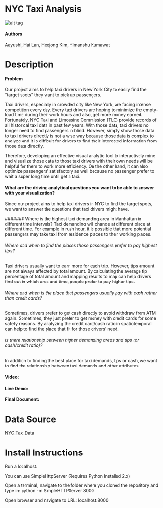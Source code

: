 # NYC Taxi Analysis

![alt tag](https://github.com/NYU-CS6313-Fall16/NYC-Taxi-10/blob/master/files/NYCtaxi.png)

#### Authors
Aayushi, Hai Lan, Heejong Kim, Himanshu Kumawat

# Description

#### Problem

Our project aims to help taxi drivers in New York City to easily find the “target spots” they want to pick up passengers.
 
Taxi drivers, especially in crowded city like New York, are facing intense competition every day. Every taxi drivers are hoping to minimize the empty-load time during their work hours and also, get more money earned. Fortunately, NYC Taxi and Limousine Commission (TLC) provide records of all historical taxi data in past few years. With those data, taxi drivers no longer need to find passengers in blind. However, simply show those data to taxi drivers directly is not a wise way because those data is complex to analyze and it is difficult for drivers to find their interested information from those data directly.
 
Therefore, developing an effective visual analytic tool to interactively mine and visualize those data to those taxi drivers with their own needs will be helpful for them to work more efficiency. On the other hand, it can also optimize passengers’ satisfactory as well because no passenger prefer to wait a super long time until get a taxi.

#### What are the driving analytical questions you want to be able to answer with your visualization?

Since our project aims to help taxi drivers in NYC to find the target spots, we want to answer the questions that taxi drivers might have. 

####### Where is the highest taxi demanding area in Manhattan in different time intervals?
Taxi demanding will change at different place at different time. For example in rush hour, it is possible that more potential passengers may take taxi from residence places to their working places.

###### Where and when to find the places those passengers prefer to pay highest tips?
Taxi drivers usually want to earn more for each trip. However, tips amount are not always affected by total amount. By calculating the average tip percentage of total amount and mapping results to map can help drivers find out in which area and time, people prefer to pay higher tips.

###### Where and when is the place that passengers usually pay with cash rather than credit cards?
Sometimes, drivers prefer to get cash directly to avoid withdraw from ATM again. Sometimes, they just prefer to get money with credit cards for some safety reasons. By analyzing the credit card/cash ratio in spatio­temporal can help to find the place that fit for those drivers’ need.
 
###### Is there relationship between higher demanding areas and tips (or cash/credit ratio)? 
In addition to finding the best place for taxi demands, tips or cash, we want to find the relationship between taxi demands and other attributes.

#### Video:

#### Live Demo: 

#### Final Document:

# Data Source

[NYC Taxi Data](http://www.nyc.gov/html/tlc/html/about/trip_record_data.shtml)

# Install Instructions

Run a localhost.

You can use SimpleHttpServer (Requires Python Installed 2.x)

Open a terminal, navigate to the folder where you cloned the repository and type in: python -m SimpleHTTPServer 8000

Open browser and navigate to URL: localhost:8000
